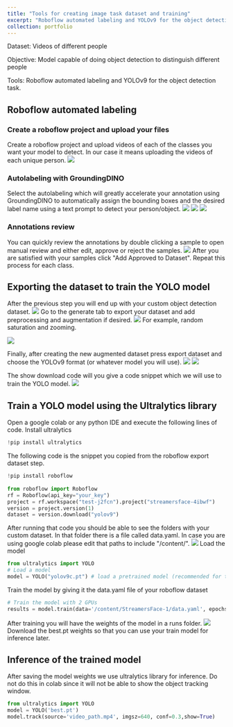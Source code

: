 ```yaml
---
title: "Tools for creating image task dataset and training"
excerpt: "Roboflow automated labeling and YOLOv9 for the object detection task"
collection: portfolio
---
```


Dataset: Videos of different people

Objective: Model capable of doing object detection to distinguish different people

Tools: Roboflow automated labeling and YOLOv9 for the object detection task.

## Roboflow automated labeling
### Create a roboflow project and upload your files
Create a roboflow project and upload videos of each of the classes you want your model to detect. In our case it means uploading the videos of each unique person. 
![](/images/Pasted_image_20240809154612.png)
### Autolabeling with GroundingDINO
Select the autolabeling which will greatly accelerate your annotation using GroundingDINO to automatically assign the bounding boxes and the desired label name using a text prompt to detect your person/object.
![](/images/Pasted_image_20240809160247.png)
![](/images/Pasted_image_20240809160305.png)
![](/images/Pasted_image_20240809160526.png)
### Annotations review
You can quickly review the annotations by double clicking a sample to open manual review and either edit, approve or reject the samples.
![](/images/Pasted_image_20240809160626.png)
After you are satisfied with your samples click "Add Approved to Dataset".
Repeat this process for each class.
## Exporting the dataset to train the YOLO model
After the previous step you will end up with your custom object detection dataset.
![](/images/Pasted_image_20240809160849.png)
Go to the generate tab to export your dataset and add preprocessing and augmentation if desired.
![](/images/Pasted_image_20240809161004.png)
For example, random saturation and zooming.

![](/images/Pasted_image_20240809161317.png)

Finally, after creating the new augmented dataset press export dataset and choose the YOLOv9 format (or whatever model you will use).
![](/images/Pasted_image_20240809161449.png)
![](/images/Pasted_image_20240809161713.png)

The show download code will you give a code snippet which we will use to train the YOLO model.
![](/images/Pasted_image_20240809161835.png)

## Train a YOLO model using the Ultralytics library
Open a google colab or any python IDE and execute the following lines of code.
Install ultralytics
```python 
!pip install ultralytics
```
The following code is the snippet you copied from the roboflow export dataset step. 
```python 
!pip install roboflow
  
from roboflow import Roboflow
rf = Roboflow(api_key="your_key")
project = rf.workspace("test-j2fcn").project("streamersface-4ibwf")
version = project.version(1)
dataset = version.download("yolov9")
```
After running that code you should be able to see the folders with your custom dataset.
In that folder there is a file called data.yaml. In case you are using google colab please edit that paths to include "/content/".
![](Pasted_image_20240809162920.png)
Load the model
```python 
from ultralytics import YOLO
# Load a model
model = YOLO("yolov9c.pt") # load a pretrained model (recommended for training)
```
Train the model by giving it the data.yaml file of your roboflow dataset
```python
# Train the model with 2 GPUs
results = model.train(data='/content/StreamersFace-1/data.yaml', epochs=30, imgsz=640)
```
After training you will have the weights of the model in a runs folder.
![](Pasted_image_20240809183159.png)
Download the best.pt weights so that you can use your train model for inference later.
## Inference of the trained model
After saving the model weights we use ultralytics library for inference. Do not do this in colab since it will not be able to show the object tracking window.
```python
from ultralytics import YOLO
model = YOLO('best.pt')
model.track(source='video_path.mp4', imgsz=640, conf=0.3,show=True)
```
